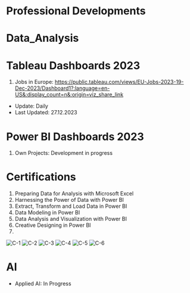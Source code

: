 # Professional Developments

# Data_Analysis

# Tableau Dashboards 2023
1) Jobs in Europe: https://public.tableau.com/views/EU-Jobs-2023-19-Dec-2023/Dashboard1?:language=en-US&:display_count=n&:origin=viz_share_link

* Update: Daily
* Last Updated: 27.12.2023

# Power BI Dashboards 2023
1) Own Projects: Development in progress

# Certifications
1) Preparing Data for Analysis with Microsoft Excel
2) Harnessing the Power of Data with Power BI
3) Extract, Transform and Load Data in Power BI
4) Data Modeling in Power BI
5) Data Analysis and Visualization with Power BI
6) Creative Designing in Power BI
7) 

![C-1](https://github.com/moorthymadhanraj/Data_Analysis_Business_Intelligence/assets/51472231/f47ed324-010a-48fd-966a-039d31ce64d6)
![C-2](https://github.com/moorthymadhanraj/Data_Analysis_Business_Intelligence/assets/51472231/c14c2cdb-0035-4748-b7d3-55c717b501bc)
![C-3](https://github.com/moorthymadhanraj/Data_Analysis_Business_Intelligence/assets/51472231/05755920-8c43-4209-83b4-81128092f1c2)
![C-4](https://github.com/moorthymadhanraj/Data_Analysis_Business_Intelligence/assets/51472231/9255b874-08bf-44f2-a10e-f0645d284c79)
![C-5](https://github.com/moorthymadhanraj/Data_Analysis_Business_Intelligence/assets/51472231/c8f1f14b-329d-4e28-8e3b-df2ac938c664)
![C-6](https://github.com/moorthymadhanraj/Data_Analysis_BI_AI/assets/51472231/c68b1104-5226-478b-a535-8243eeef7c6a)

# AI
* Applied AI: In Progress

